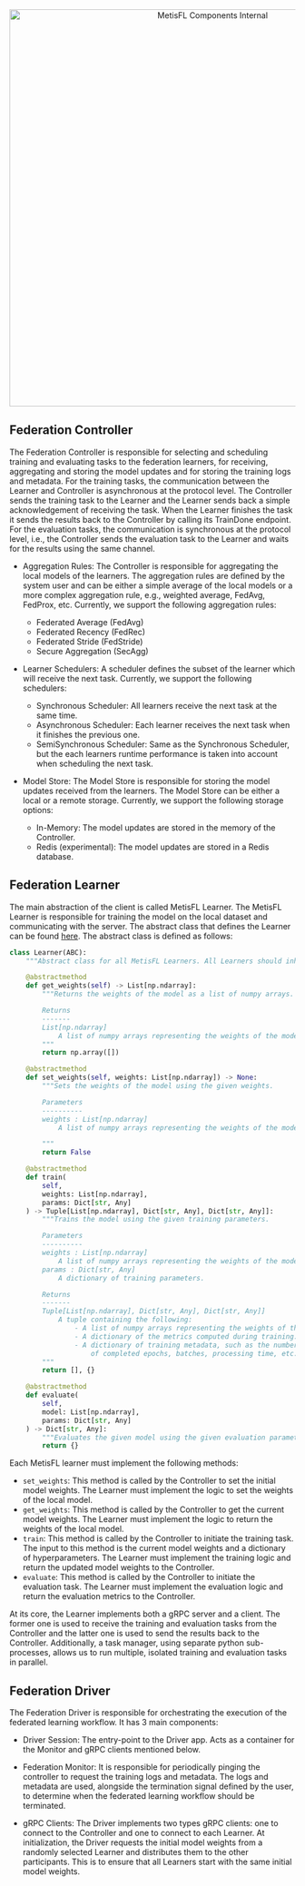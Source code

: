 
<div align="center">
  <picture>
    <source media="(prefers-color-scheme: light)" srcset="https://docs.nevron.ai/img/light/MetisFL-Components-Internal-02.png" width="700px">
    <img alt="MetisFL Components Internal" src="https://docs.nevron.ai/img/dark/MetisFL-Components-Internal-01.png" width="700px">
    </picture>
</div>

## Federation Controller

The Federation Controller is responsible for selecting and scheduling training and evaluating tasks to the federation learners, for receiving, aggregating and storing the model updates and for storing the training logs and metadata. For the training tasks, the communication between the Learner and Controller is asynchronous at the protocol level. The Controller sends the training task to the Learner and the Learner sends back a simple acknowledgement of receiving the task. When the Learner finishes the task it sends the results back to the Controller by calling its TrainDone endpoint. For the evaluation tasks, the communication is synchronous at the protocol level, i.e., the Controller sends the evaluation task to the Learner and waits for the results using the same channel.

- Aggregation Rules: The Controller is responsible for aggregating the local models of the learners. The aggregation rules are defined by the system user and can be either a simple average of the local models or a more complex aggregation rule, e.g., weighted average, FedAvg, FedProx, etc. Currently, we support the following aggregation rules:

  - Federated Average (FedAvg)
  - Federated Recency (FedRec)
  - Federated Stride (FedStride)
  - Secure Aggregation (SecAgg)

- Learner Schedulers: A scheduler defines the subset of the learner which will receive the next task. Currently, we support the following schedulers:

  - Synchronous Scheduler: All learners receive the next task at the same time.
  - Asynchronous Scheduler: Each learner receives the next task when it finishes the previous one.
  - SemiSynchronous Scheduler: Same as the Synchronous Scheduler, but the each learners runtime performance is taken into account when scheduling the next task.

- Model Store: The Model Store is responsible for storing the model updates received from the learners. The Model Store can be either a local or a remote storage. Currently, we support the following storage options:
  - In-Memory: The model updates are stored in the memory of the Controller.
  - Redis (experimental): The model updates are stored in a Redis database.

## Federation Learner

The main abstraction of the client is called MetisFL Learner. The MetisFL Learner is responsible for training the model on the local dataset and communicating with the server. The abstract class that defines the Learner can be found [here](https://github.com/NevronAI/metisfl/blob/main/metisfl/learner/learner.py). The abstract class is defined as follows:

```python
class Learner(ABC):
    """Abstract class for all MetisFL Learners. All Learners should inherit from this class."""

    @abstractmethod
    def get_weights(self) -> List[np.ndarray]:
        """Returns the weights of the model as a list of numpy arrays.

        Returns
        -------
        List[np.ndarray]
            A list of numpy arrays representing the weights of the model.
        """
        return np.array([])

    @abstractmethod
    def set_weights(self, weights: List[np.ndarray]) -> None:
        """Sets the weights of the model using the given weights.

        Parameters
        ----------
        weights : List[np.ndarray]
            A list of numpy arrays representing the weights of the model to be set.

        """
        return False

    @abstractmethod
    def train(
        self,
        weights: List[np.ndarray],
        params: Dict[str, Any]
    ) -> Tuple[List[np.ndarray], Dict[str, Any], Dict[str, Any]]:
        """Trains the model using the given training parameters.

        Parameters
        ----------
        weights : List[np.ndarray]
            A list of numpy arrays representing the weights of the model to be trained.
        params : Dict[str, Any]
            A dictionary of training parameters.

        Returns
        -------
        Tuple[List[np.ndarray], Dict[str, Any], Dict[str, Any]]
            A tuple containing the following:
                - A list of numpy arrays representing the weights of the model after training.
                - A dictionary of the metrics computed during training.
                - A dictionary of training metadata, such as the number
                    of completed epochs, batches, processing time, etc.
        """
        return [], {}

    @abstractmethod
    def evaluate(
        self,
        model: List[np.ndarray],
        params: Dict[str, Any]
    ) -> Dict[str, Any]:
        """Evaluates the given model using the given evaluation parameters."""
        return {}
```

Each MetisFL learner must implement the following methods:

- `set_weights`: This method is called by the Controller to set the initial model weights. The Learner must implement the logic to set the weights of the local model.
- `get_weights`: This method is called by the Controller to get the current model weights. The Learner must implement the logic to return the weights of the local model.
- `train`: This method is called by the Controller to initiate the training task. The input to this method is the current model weights and a dictionary of hyperparameters. The Learner must implement the training logic and return the updated model weights to the Controller.
- `evaluate`: This method is called by the Controller to initiate the evaluation task. The Learner must implement the evaluation logic and return the evaluation metrics to the Controller.

At its core, the Learner implements both a gRPC server and a client. The former one is used to receive the training and evaluation tasks from the Controller and the latter one is used to send the results back to the Controller. Additionally, a task manager, using separate python sub-processes, allows us to run multiple, isolated training and evaluation tasks in parallel.

## Federation Driver

The Federation Driver is responsible for orchestrating the execution of the federated learning workflow. It has 3 main components:

- Driver Session: The entry-point to the Driver app. Acts as a container for the Monitor and gRPC clients mentioned below.

* Federation Monitor: It is responsible for periodically pinging the controller to request the training logs and metadata. The logs and metadata are used, alongside the termination signal defined by the user, to determine when the federated learning workflow should be terminated.

* gRPC Clients: The Driver implements two types gRPC clients: one to connect to the Controller and one to connect to each Learner. At initialization, the Driver requests the initial model weights from a randomly selected Learner and distributes them to the other participants. This is to ensure that all Learners start with the same initial model weights.
